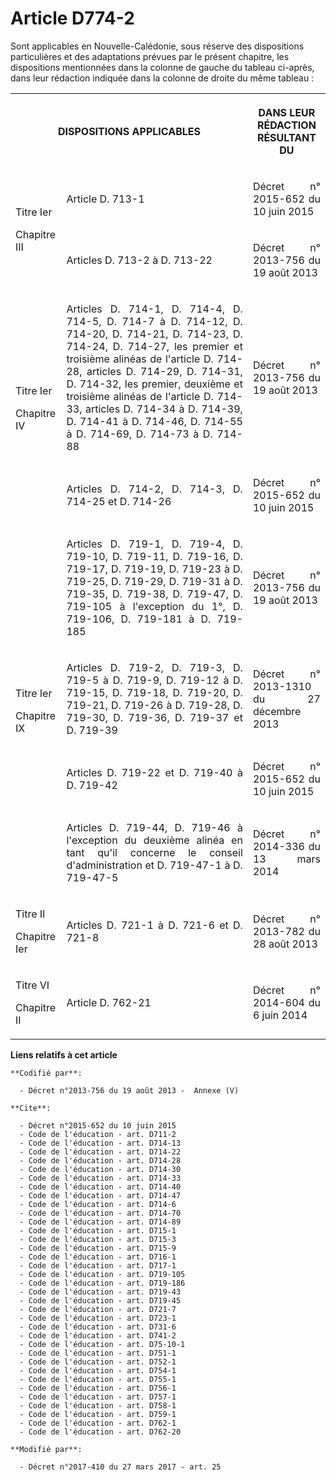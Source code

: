 # Article D774-2

Sont applicables en Nouvelle-Calédonie, sous réserve des dispositions particulières et des adaptations prévues par le présent
chapitre, les dispositions mentionnées dans la colonne de gauche du tableau ci-après, dans leur rédaction indiquée dans la
colonne de droite du même tableau :

<table>
  <tbody>
    <tr>
      <th colspan="2">

DISPOSITIONS APPLICABLES</th>
      <th>

DANS LEUR RÉDACTION RÉSULTANT DU</th>
    </tr>
    <tr>
      <td rowspan="2" align="justify">

Titre Ier

Chapitre III</td>
      <td align="justify">

Article D. 713-1</td>
      <td align="justify">

Décret n° 2015-652 du 10 juin 2015</td>
    </tr>
    <tr>
      <td align="justify">

Articles D. 713-2 à D. 713-22</td>
      <td align="justify">

Décret n° 2013-756 du 19 août 2013</td>
    </tr>
    <tr>
      <td align="justify" rowspan="2">

Titre Ier

Chapitre IV</td>
      <td align="justify">

Articles D. 714-1, D. 714-4, D. 714-5, D. 714-7 à D. 714-12, D. 714-20, D. 714-21, D. 714-23, D. 714-24, D. 714-27, les
premier et troisième alinéas de l'article D. 714-28, articles D. 714-29, D. 714-31, D. 714-32, les premier, deuxième et
troisième alinéas de l'article D. 714-33, articles D. 714-34 à D. 714-39, D. 714-41 à D. 714-46, D. 714-55 à D. 714-69, D.
714-73 à D. 714-88</td>
      <td align="justify">

Décret n° 2013-756 du 19 août 2013</td>
    </tr>
    <tr>
      <td align="justify">

Articles D. 714-2, D. 714-3, D. 714-25 et D. 714-26</td>
      <td align="justify">

Décret n° 2015-652 du 10 juin 2015</td>
    </tr>
    <tr>
      <td rowspan="4" align="justify">

Titre Ier

Chapitre IX</td>
      <td align="justify">

Articles D. 719-1, D. 719-4, D. 719-10, D. 719-11, D. 719-16, D. 719-17, D. 719-19, D. 719-23 à D. 719-25, D. 719-29, D.
719-31 à D. 719-35, D. 719-38, D. 719-47, D. 719-105 à l'exception du 1°, D. 719-106, D. 719-181 à D. 719-185</td>
      <td align="justify">

Décret n° 2013-756 du 19 août 2013</td>
    </tr>
    <tr>
      <td align="justify">

Articles D. 719-2, D. 719-3, D. 719-5 à D. 719-9, D. 719-12 à D. 719-15, D. 719-18, D. 719-20, D. 719-21, D. 719-26 à D.
719-28, D. 719-30, D. 719-36, D. 719-37 et D. 719-39</td>
      <td align="justify">

Décret n° 2013-1310 du 27 décembre 2013</td>
    </tr>
    <tr>
      <td align="justify">

Articles D. 719-22 et D. 719-40 à D. 719-42</td>
      <td align="justify">

Décret n° 2015-652 du 10 juin 2015</td>
    </tr>
    <tr>
      <td align="justify">

Articles D. 719-44, D. 719-46 à l'exception du deuxième alinéa en tant qu'il concerne le conseil d'administration et D.
719-47-1 à D. 719-47-5</td>
      <td align="justify">

Décret n° 2014-336 du 13 mars 2014</td>
    </tr>
    <tr>
      <td align="justify">

Titre II

Chapitre Ier</td>
      <td align="justify">

Articles D. 721-1 à D. 721-6 et D. 721-8</td>
      <td align="justify">

Décret n° 2013-782 du 28 août 2013</td>
    </tr>
    <tr>
      <td align="justify">

Titre VI

Chapitre II</td>
      <td align="justify">

Article D. 762-21</td>
      <td align="justify">

Décret n° 2014-604 du 6 juin 2014</td>
    </tr>
  </tbody>
</table>

**Liens relatifs à cet article**

	**Codifié par**:

	  - Décret n°2013-756 du 19 août 2013 -  Annexe (V)

	**Cite**:

	  - Décret n°2015-652 du 10 juin 2015
	  - Code de l'éducation - art. D711-2
	  - Code de l'éducation - art. D714-13
	  - Code de l'éducation - art. D714-22
	  - Code de l'éducation - art. D714-28
	  - Code de l'éducation - art. D714-30
	  - Code de l'éducation - art. D714-33
	  - Code de l'éducation - art. D714-40
	  - Code de l'éducation - art. D714-47
	  - Code de l'éducation - art. D714-6
	  - Code de l'éducation - art. D714-70
	  - Code de l'éducation - art. D714-89
	  - Code de l'éducation - art. D715-1
	  - Code de l'éducation - art. D715-3
	  - Code de l'éducation - art. D715-9
	  - Code de l'éducation - art. D716-1
	  - Code de l'éducation - art. D717-1
	  - Code de l'éducation - art. D719-105
	  - Code de l'éducation - art. D719-186
	  - Code de l'éducation - art. D719-43
	  - Code de l'éducation - art. D719-45
	  - Code de l'éducation - art. D721-7
	  - Code de l'éducation - art. D723-1
	  - Code de l'éducation - art. D731-6
	  - Code de l'éducation - art. D741-2
	  - Code de l'éducation - art. D75-10-1
	  - Code de l'éducation - art. D751-1
	  - Code de l'éducation - art. D752-1
	  - Code de l'éducation - art. D754-1
	  - Code de l'éducation - art. D755-1
	  - Code de l'éducation - art. D756-1
	  - Code de l'éducation - art. D757-1
	  - Code de l'éducation - art. D758-1
	  - Code de l'éducation - art. D759-1
	  - Code de l'éducation - art. D762-1
	  - Code de l'éducation - art. D762-20

	**Modifié par**:

	  - Décret n°2017-410 du 27 mars 2017 - art. 25
